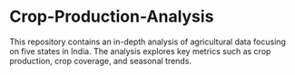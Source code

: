 # Crop-Production-Analysis
This repository contains an in-depth analysis of agricultural data focusing on five states in India. The analysis explores key metrics such as crop production, crop coverage, and seasonal trends.
